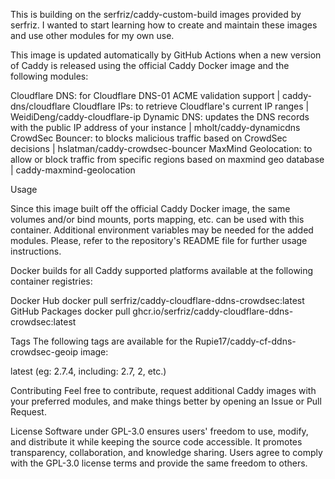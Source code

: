 This is building on the serfriz/caddy-custom-build images provided by serfriz.  I wanted to start learning how to create and maintain these images and use other modules for my own use.  

This image is updated automatically by GitHub Actions when a new version of Caddy is released using the official Caddy Docker image and the following modules:

Cloudflare DNS: for Cloudflare DNS-01 ACME validation support | caddy-dns/cloudflare
Cloudflare IPs: to retrieve Cloudflare's current IP ranges | WeidiDeng/caddy-cloudflare-ip
Dynamic DNS: updates the DNS records with the public IP address of your instance | mholt/caddy-dynamicdns
CrowdSec Bouncer: to blocks malicious traffic based on CrowdSec decisions | hslatman/caddy-crowdsec-bouncer
MaxMind Geolocation: to allow or block traffic from specific regions based on maxmind geo database | caddy-maxmind-geolocation

Usage

Since this image built off the official Caddy Docker image, the same volumes and/or bind mounts, ports mapping, etc. can be used with this container. Additional environment variables may be needed for the added modules. Please, refer to the repository's README file for further usage instructions.

Docker builds for all Caddy supported platforms available at the following container registries:

Docker Hub docker pull serfriz/caddy-cloudflare-ddns-crowdsec:latest
GitHub Packages docker pull ghcr.io/serfriz/caddy-cloudflare-ddns-crowdsec:latest

Tags
The following tags are available for the Rupie17/caddy-cf-ddns-crowdsec-geoip image:

latest
<version> (eg: 2.7.4, including: 2.7, 2, etc.)

Contributing
Feel free to contribute, request additional Caddy images with your preferred modules, and make things better by opening an Issue or Pull Request.

License
Software under GPL-3.0 ensures users' freedom to use, modify, and distribute it while keeping the source code accessible. It promotes transparency, collaboration, and knowledge sharing. Users agree to comply with the GPL-3.0 license terms and provide the same freedom to others.

